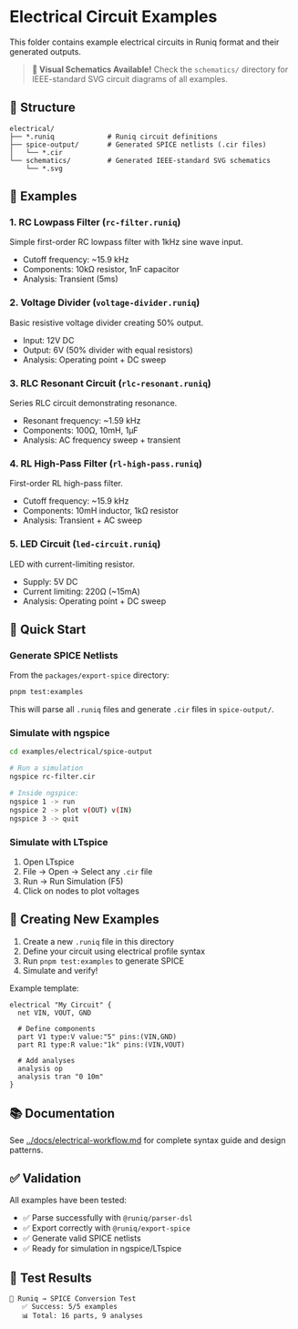 # Electrical Circuit Examples

This folder contains example electrical circuits in Runiq format and their generated outputs.

> **📸 Visual Schematics Available!** Check the `schematics/` directory for IEEE-standard SVG circuit diagrams of all examples.

## 📁 Structure

```
electrical/
├── *.runiq             # Runiq circuit definitions
├── spice-output/       # Generated SPICE netlists (.cir files)
│   └── *.cir
└── schematics/         # Generated IEEE-standard SVG schematics
    └── *.svg
```

## 🔌 Examples

### 1. RC Lowpass Filter (`rc-filter.runiq`)

Simple first-order RC lowpass filter with 1kHz sine wave input.

- Cutoff frequency: ~15.9 kHz
- Components: 10kΩ resistor, 1nF capacitor
- Analysis: Transient (5ms)

### 2. Voltage Divider (`voltage-divider.runiq`)

Basic resistive voltage divider creating 50% output.

- Input: 12V DC
- Output: 6V (50% divider with equal resistors)
- Analysis: Operating point + DC sweep

### 3. RLC Resonant Circuit (`rlc-resonant.runiq`)

Series RLC circuit demonstrating resonance.

- Resonant frequency: ~1.59 kHz
- Components: 100Ω, 10mH, 1µF
- Analysis: AC frequency sweep + transient

### 4. RL High-Pass Filter (`rl-high-pass.runiq`)

First-order RL high-pass filter.

- Cutoff frequency: ~15.9 kHz
- Components: 10mH inductor, 1kΩ resistor
- Analysis: Transient + AC sweep

### 5. LED Circuit (`led-circuit.runiq`)

LED with current-limiting resistor.

- Supply: 5V DC
- Current limiting: 220Ω (~15mA)
- Analysis: Operating point + DC sweep

## 🚀 Quick Start

### Generate SPICE Netlists

From the `packages/export-spice` directory:

```bash
pnpm test:examples
```

This will parse all `.runiq` files and generate `.cir` files in `spice-output/`.

### Simulate with ngspice

```bash
cd examples/electrical/spice-output

# Run a simulation
ngspice rc-filter.cir

# Inside ngspice:
ngspice 1 -> run
ngspice 2 -> plot v(OUT) v(IN)
ngspice 3 -> quit
```

### Simulate with LTspice

1. Open LTspice
2. File → Open → Select any `.cir` file
3. Run → Run Simulation (F5)
4. Click on nodes to plot voltages

## 📝 Creating New Examples

1. Create a new `.runiq` file in this directory
2. Define your circuit using electrical profile syntax
3. Run `pnpm test:examples` to generate SPICE
4. Simulate and verify!

Example template:

```runiq
electrical "My Circuit" {
  net VIN, VOUT, GND

  # Define components
  part V1 type:V value:"5" pins:(VIN,GND)
  part R1 type:R value:"1k" pins:(VIN,VOUT)

  # Add analyses
  analysis op
  analysis tran "0 10m"
}
```

## 📚 Documentation

See [../docs/electrical-workflow.md](../../docs/electrical-workflow.md) for complete syntax guide and design patterns.

## ✅ Validation

All examples have been tested:

- ✅ Parse successfully with `@runiq/parser-dsl`
- ✅ Export correctly with `@runiq/export-spice`
- ✅ Generate valid SPICE netlists
- ✅ Ready for simulation in ngspice/LTspice

## 🎯 Test Results

```
🔌 Runiq → SPICE Conversion Test
   ✅ Success: 5/5 examples
   📊 Total: 16 parts, 9 analyses
```
